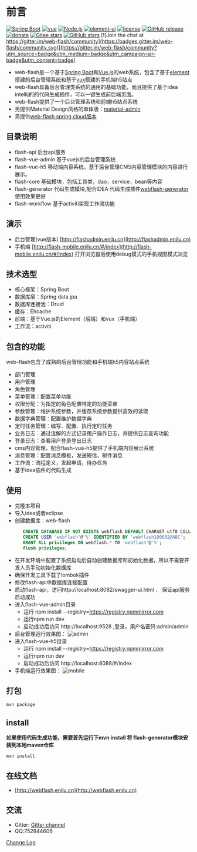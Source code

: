 # 前言
[![Spring Boot](https://img.shields.io/badge/spring--boot-2.3.11.RELEASE-brightgreen)](https://github.com/spring-projects/spring-boot)
[![vue](https://img.shields.io/badge/vue-2.6.10-brightgreen.svg)](https://github.com/vuejs/vue)
[![Node.js](https://img.shields.io/badge/node--js-14.15.0-brightgreen.svg)](https://nodejs.org/zh-cn)
[![element-ui](https://img.shields.io/badge/element--ui-2.12.0-brightgreen.svg)](https://github.com/ElemeFE/element)
[![license](https://img.shields.io/github/license/mashape/apistatus.svg)](https://github.com/enilu/web-flash/blob/master/LICENSE)
[![GitHub release](https://img.shields.io/github/release/enilu/web-flash.svg)](https://github.com/enilu/web-flash/releases)
[![donate](https://img.shields.io/badge/%24-donate-ff69b4.svg)](./docs/donate.md)
[![Gitee stars](https://gitee.com/enilu/web-flash/badge/star.svg?theme=social)](https://gitee.com/enilu/web-flash)
[![GitHub stars](https://img.shields.io/github/stars/enilu/web-flash.svg?style=social&label=Stars)](https://github.com/enilu/web-flash)
[![Join the chat at https://gitter.im/web-flash/community](https://badges.gitter.im/web-flash/community.svg)](https://gitter.im/web-flash/community?utm_source=badge&utm_medium=badge&utm_campaign=pr-badge&utm_content=badge)

- web-flash是一个基于[Spring Boot](https://spring.io/projects/spring-boot/)和[Vue.js](https://cn.vuejs.org)的web系统，包含了基于[element](https://element.eleme.cn/#/zh-CN)搭建的后台管理系统和基于[vux](https://vux.li)搭建的手机端h5站点
- web-flash具备后台管理类系统的通用的基础功能，而且提供了基于idea intellij的的代码生成插件，可以一键生成前后端页面。
- web-flash提供了一个后台管理系统和前端h5站点系统
- 另提供Material Design风格的单体版：[material-admin](https://github.com/enilu/material-admin)
- 另提供[web-flash spring cloud版本](https://gitee.com/enilu/web-flash-spring-cloud)
## 目录说明
- flash-api 后台api服务
- flash-vue-admin 基于vuejs的后台管理系统
- flash-vue-h5 移动端内容系统，基于后台管理CMS内容管理模块的内容进行展示。
- flash-core 基础模块，包括工具类，dao，service，bean等内容
- flash-generator 代码生成模块,配合IDEA 代码生成插件[webflash-generator](https://plugins.jetbrains.com/plugin/12648-webflash-generator)使用效果更好
- flash-workflow 基于activiti实现工作流功能
## 演示
- 后台管理(vue版本) [http://flashadmin.enilu.cn](http://flashadmin.enilu.cn)
- 手机端 [http://flash-mobile.enilu.cn/#/index](http://flash-mobile.enilu.cn/#/index) 打开浏览器后使用debug模式的手机视图模式浏览

## 技术选型
- 核心框架：Spring Boot
- 数据库层：Spring data jpa
- 数据库连接池：Druid
- 缓存：Ehcache
- 前端：基于Vue.js的Element（后端）和vux（手机端） 
- 工作流：activiti


## 包含的功能
web-flash包含了成熟的后台管理功能和手机端h5内容站点系统
- 部门管理
- 用户管理
- 角色管理
- 菜单管理：配置菜单功能
- 权限分配：为指定的角色配置特定的功能菜单
- 参数管理：维护系统参数，并缓存系统参数提供高效的读取
- 数据字典管理：配置维护数据字典
- 定时任务管理：编写、配置、执行定时任务
- 业务日志：通过注解的方式记录用户操作日志，并提供日志查询功能
- 登录日志：查看用户登录登出日志
- cms内容管理，配合flash-vue-h5提供了手机端内容展示系统
- 消息管理：配置消息模板，发送短信，邮件消息
- 工作流：流程定义，发起申请，待办任务
- 基于idea插件的代码生成


## 使用
- 克隆本项目
- 导入idea或者eclipse
- 创建数据库：web-flash
     ```sql
        CREATE DATABASE IF NOT EXISTS webflash DEFAULT CHARSET utf8 COLLATE utf8_general_ci; 
        CREATE USER 'webflash'@'%' IDENTIFIED BY 'webflash190602@ABC';
        GRANT ALL privileges ON webflash.* TO 'webflash'@'%';
        flush privileges;
     ```
- 在开发环境中配置了系统启动后自动创建数据库和初始化数据，所以不需要开发人员手动初始化数据库
- 确保开发工具下载了lombok插件
- 修改flash-api中数据库连接配置
- 启动flash-api，访问http://localhost:8082/swagger-ui.html ， 保证api服务启动成功
- 进入flash-vue-admin目录
    - 运行 npm install --registry=https://registry.npmmirror.com
    - 运行npm run dev
    - 启动成功后访问 http://localhost:9528 ,登录，用户名密码:admin/admin     
- 后台管理运行效果图：
    ![admin](https://gitee.com/enilu/web-flash/raw/master/docs/vuejs.gif)
- 进入flash-vue-h5目录
    - 运行 npm install --registry=https://registry.npmmirror.com
    - 运行npm run dev
    - 启动成功后访问 http://localhost:8088/#/index
- 手机端运行效果图：
    ![mobile](https://gitee.com/enilu/web-flash/raw/master/docs/flash-mobile.gif)

## 打包
```
mvn package 
```
## install
**如果使用代码生成功能，需要首先运行下mvn install 将 flash-generator模块安装到本地maven仓库**
```
mvn install
```
## 在线文档
- [http://webflash.enilu.cn](http://webflash.enilu.cn)

## 交流
- Gitter: [Gitter channel](https://gitter.im/web-flash/community)
- QQ:752844606

[Change Log](http://enilu.gitee.io/web-flash/other/changeLog.html)
